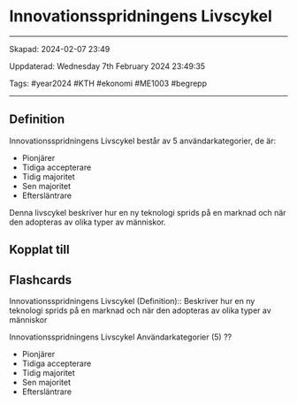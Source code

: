 # Innovationsspridningens Livscykel

---

Skapad: 2024-02-07 23:49

Uppdaterad: Wednesday 7th February 2024 23:49:35

Tags: #year2024 #KTH #ekonomi #ME1003 #begrepp

---

## Definition

Innovationsspridningens Livscykel består av 5 användarkategorier, de är:

- Pionjärer
- Tidiga accepterare
- Tidig majoritet
- Sen majoritet
- Eftersläntrare

Denna livscykel beskriver hur en ny teknologi sprids på en marknad och när den adopteras av olika typer av människor.

## Kopplat till

## Flashcards

Innovationsspridningens Livscykel (Definition):: Beskriver hur en ny teknologi sprids på en marknad och när den adopteras av olika typer av människor
<!--SR:!2024-02-11,3,250!2000-01-01,1,250-->

Innovationsspridningens Livscykel Användarkategorier (5)
??
- Pionjärer
- Tidiga accepterare
- Tidig majoritet
- Sen majoritet
- Eftersläntrare
<!--SR:!2024-02-09,1,230!2000-01-01,1,250-->
